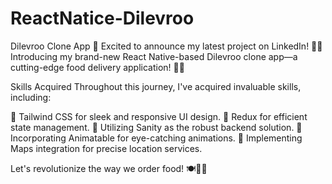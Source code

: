 # ReactNatice-Dilevroo
Dilevroo Clone App
🚀 Excited to announce my latest project on LinkedIn! 🌯📱 Introducing my brand-new React Native-based Dilevroo clone app—a cutting-edge food delivery application! 🍔🚚

Skills Acquired
Throughout this journey, I've acquired invaluable skills, including:

🌟 Tailwind CSS for sleek and responsive UI design.
🌟 Redux for efficient state management.
🌟 Utilizing Sanity as the robust backend solution.
🌟 Incorporating Animatable for eye-catching animations.
🌟 Implementing Maps integration for precise location services.


Let's revolutionize the way we order food! 🍽️📲🌟

